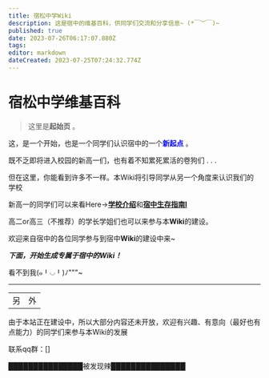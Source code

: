```yaml
---
title: 宿松中学Wiki
description: 这是宿中的维基百科，供同学们交流和分享信息~ (*￣︶￣)~
published: true
date: 2023-07-26T06:17:07.880Z
tags: 
editor: markdown
dateCreated: 2023-07-25T07:24:32.774Z
---
```


# 宿松中学维基百科

>这里是**起始页** 。

这，是一个开始，也是一个同学们认识宿中的一个<font color='#0000FF'>**新起点**</font> 。

既不乏即将进入校园的新高一们，也有着不知累死累活的卷狗们 . . .

但在这里，你能看到许多不一样。本Wiki将引导同学从另一个角度来认识我们的学校

新高一的同学们可以来看Here→[**学校介绍**](home/学校介绍)和[**宿中生存指南I**](home/宿中生存指南I)

高二or高三（不推荐）的学长学姐们也可以来参与本**Wiki**的建设。

欢迎来自宿中的各位同学参与到宿中**Wiki**的建设中来~

***_下面，开始生成专属于宿中的Wiki！_***

<span class="heimu" title="你知道的太多了">看不到我(๑╹◡╹)ﾉ"""~</span>

---

|     |     |
| --- | --- |
| 另   | 外   |

由于本站正在建设中，所以大部分内容还未开放，欢迎有兴趣、有意向（最好也有点能力）的同学们来参与本Wiki的发展

联系qq群：[]


**███████████████**<span class="heimu" title="你知道的太多了">被发现辣</span>**███████████████**